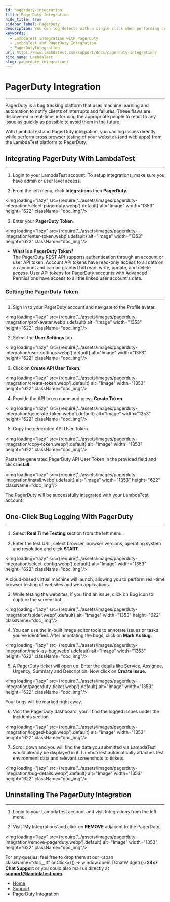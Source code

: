 ```yaml
---
id: pagerduty-integration
title: PagerDuty Integration
hide_title: true
sidebar_label: PagerDuty 
description: You can log defects with a single click when performing cross-browser testing using LambdaTest and PagerDuty integration. Capture screenshots, pinpoint errors, and send them straight to PagerDuty from the LambdaTest platform.
keywords:
  - LambdaTest integration with PagerDuty
  - LambdaTest and PagerDuty Integration
  - PagerDutyIntegration
url: https://www.lambdatest.com/support/docs/pagerduty-integration/
site_name: LambdaTest
slug: pagerduty-integration/
---
```


<script type="application/ld+json"
      dangerouslySetInnerHTML={{ __html: JSON.stringify({
       "@context": "https://schema.org",
        "@type": "BreadcrumbList",
        "itemListElement": [{
          "@type": "ListItem",
          "position": 1,
          "name": "Home",
          "item": "https://www.lambdatest.com"
        },{
          "@type": "ListItem",
          "position": 2,
          "name": "Support",
          "item": "https://www.lambdatest.com/support/docs/"
        },{
          "@type": "ListItem",
          "position": 3,
          "name": "PagerDuty Integration",
          "item": "https://www.lambdatest.com/support/docs/pagerduty-integration/"
        }]
      })
    }}
></script>

# PagerDuty Integration
***

PagerDuty is a bug tracking platform that uses machine learning and automation to notify clients of interrupts and failures. These flaws are discovered in real-time, informing the appropriate people to react to any issue as quickly as possible to avoid them in the future.

With LambdaTest and PagerDuty integration, you can log issues directly while perform [cross browser testing](https://www.lambdatest.com/) of your websites (and web apps) from the LambdaTest platform to PagerDuty.

## Integrating PagerDuty With LambdaTest
***

1. Login to your LambdaTest account. To setup integrations, make sure you have admin or user level access.

2. From the left menu, click **Integrations** then **PagerDuty**.

<img loading="lazy" src={require('../assets/images/pagerduty-integration/select-pagerduty.webp').default} alt="Image" width="1353" height="622"  className="doc_img"/>

3. Enter your **PagerDuty Token**. 

<img loading="lazy" src={require('../assets/images/pagerduty-integration/enter-token.webp').default} alt="Image" width="1353" height="622"  className="doc_img"/>

>
*   **What is a PagerDuty Token?**<br/>
The PagerDuty REST API supports authentication through an account or user API token. Account API tokens have read-only access to all data on an account and can be granted full read, write, update, and delete access. User API tokens for PagerDuty accounts with Advanced Permissions have access to all the linked user account's data.

### Getting the PagerDuty Token
***

1. Sign in to your PagerDuty account and navigate to the Profile avatar. 

<img loading="lazy" src={require('../assets/images/pagerduty-integration/prof-avatar.webp').default} alt="Image" width="1353" height="622"  className="doc_img"/>

2. Select the **User Settings** tab.

<img loading="lazy" src={require('../assets/images/pagerduty-integration/user-settings.webp').default} alt="Image" width="1353" height="622"  className="doc_img"/>

3. Click on **Create API User Token**.

<img loading="lazy" src={require('../assets/images/pagerduty-integration/create-token.webp').default} alt="Image" width="1353" height="622"  className="doc_img"/>

4. Provide the API token name and press **Create Token**.

<img loading="lazy" src={require('../assets/images/pagerduty-integration/generate-token.webp').default} alt="Image" width="1353" height="622"  className="doc_img"/>

5. Copy the generated API User Token.

<img loading="lazy" src={require('../assets/images/pagerduty-integration/copy-token.webp').default} alt="Image" width="1353" height="622"  className="doc_img"/>

Paste the generated PagerDuty API User Token in the provided field and click **Install**.

<img loading="lazy" src={require('../assets/images/pagerduty-integration/install.webp').default} alt="Image" width="1353" height="622"  className="doc_img"/>

The PagerDuty will be successfully integrated with your LambdaTest account.

## One-Click Bug Logging With PagerDuty
***

1. Select **Real Time Testing** section from the left menu.

2. Enter the test URL, select browser, browser versions, operating system and resolution and click **START**.

<img loading="lazy" src={require('../assets/images/pagerduty-integration/select-config.webp').default} alt="Image" width="1353" height="622"  className="doc_img"/>

A cloud-based virtual machine will launch, allowing you to perform real-time browser testing of websites and web applications.

3. While testing the websites, if you find an issue, click on Bug icon to capture the screenshot.  

<img loading="lazy" src={require('../assets/images/pagerduty-integration/spider.webp').default} alt="Image" width="1353" height="622"  className="doc_img"/>

4. You can use the in-built image editor tools to annotate issues or tasks you've identified. After annotating the bugs, click on **Mark As Bug**.

<img loading="lazy" src={require('../assets/images/pagerduty-integration/mark-as-bug.webp').default} alt="Image" width="1353" height="622"  className="doc_img"/>

5. A PagerDuty ticket will open up. Enter the details like Service, Assignee, Urgency, Summary and Description. Now click on **Create Issue**. 

<img loading="lazy" src={require('../assets/images/pagerduty-integration/pagerduty-ticket.webp').default} alt="Image" width="1353" height="622"  className="doc_img"/>

Your bugs will be marked right away.

6. Visit the PagerDuty dashboard, you'll find the logged issues under the Incidents section.

<img loading="lazy" src={require('../assets/images/pagerduty-integration/logged-bugs.webp').default} alt="Image" width="1353" height="622"  className="doc_img"/>

7. Scroll down and you will find the data you submitted via LambdaTest would already be displayed in it. LambdaTest automatically attaches test environment data and relevant screenshots to tickets.

<img loading="lazy" src={require('../assets/images/pagerduty-integration/bug-details.webp').default} alt="Image" width="1353" height="622"  className="doc_img"/>

## Uninstalling The PagerDuty Integration
***

1. Login to your LambdaTest account and visit Integrations from the left menu.

2. Visit 'My Integrations'and click on **REMOVE** adjacent to the PagerDuty.

<img loading="lazy" src={require('../assets/images/pagerduty-integration/remove-pagerduty.webp').default} alt="Image" width="1353" height="622"  className="doc_img"/>

>
For any queries, feel free to drop them at our <span className="doc__lt" onClick={() => window.openLTChatWidget()}>**24x7 Chat Support**</span> or you could also mail us directly at **[support@lambdatest.com](mailto:support@lambdatest.com)**.

<nav aria-label="breadcrumbs">
  <ul className="breadcrumbs">
    <li className="breadcrumbs__item">
      <a className="breadcrumbs__link" target="_self" href="https://www.lambdatest.com">
        Home
      </a>
    </li>
    <li className="breadcrumbs__item">
      <a className="breadcrumbs__link" target="_self" href="https://www.lambdatest.com/support/docs/">
        Support
      </a>
    </li>
    <li className="breadcrumbs__item breadcrumbs__item--active">
      <span className="breadcrumbs__link">
       PagerDuty Integration
      </span>
    </li>
  </ul>
</nav>








